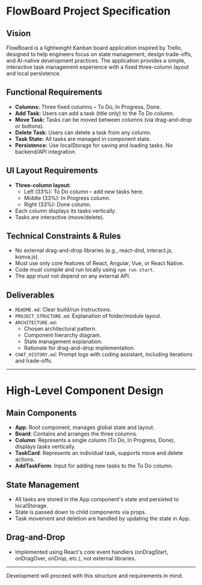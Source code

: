 # FlowBoard Project Specification

## Vision
FlowBoard is a lightweight Kanban board application inspired by Trello, designed to help engineers focus on state management, design trade-offs, and AI-native development practices. The application provides a simple, interactive task management experience with a fixed three-column layout and local persistence.

## Functional Requirements
- **Columns:** Three fixed columns – To Do, In Progress, Done.
- **Add Task:** Users can add a task (title only) to the To Do column.
- **Move Task:** Tasks can be moved between columns (via drag-and-drop or buttons).
- **Delete Task:** Users can delete a task from any column.
- **Task State:** All tasks are managed in component state.
- **Persistence:** Use localStorage for saving and loading tasks. No backend/API integration.

## UI Layout Requirements
- **Three-column layout:**
  - Left (33%): To Do column – add new tasks here.
  - Middle (33%): In Progress column.
  - Right (33%): Done column.
- Each column displays its tasks vertically.
- Tasks are interactive (move/delete).

## Technical Constraints & Rules
- No external drag-and-drop libraries (e.g., react-dnd, interact.js, konva.js).
- Must use only core features of React, Angular, Vue, or React Native.
- Code must compile and run locally using `npm run start`.
- The app must not depend on any external API.

## Deliverables
- `README.md`: Clear build/run instructions.
- `PROJECT_STRUCTURE.md`: Explanation of folder/module layout.
- `ARCHITECTURE.md`:
  - Chosen architectural pattern.
  - Component hierarchy diagram.
  - State management explanation.
  - Rationale for drag-and-drop implementation.
- `CHAT_HISTORY.md`: Prompt logs with coding assistant, including iterations and trade-offs.

---

# High-Level Component Design

## Main Components
- **App**: Root component, manages global state and layout.
- **Board**: Contains and arranges the three columns.
- **Column**: Represents a single column (To Do, In Progress, Done), displays tasks vertically.
- **TaskCard**: Represents an individual task, supports move and delete actions.
- **AddTaskForm**: Input for adding new tasks to the To Do column.

## State Management
- All tasks are stored in the App component's state and persisted to localStorage.
- State is passed down to child components via props.
- Task movement and deletion are handled by updating the state in App.

## Drag-and-Drop
- Implemented using React's core event handlers (onDragStart, onDragOver, onDrop, etc.), not external libraries.

---

Development will proceed with this structure and requirements in mind.
